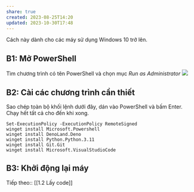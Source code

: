 ```yaml
---
share: true
created: 2023-08-25T14:20
updated: 2023-10-30T17:48
---
```

Cách này dành cho các máy sử dụng Windows 10 trở lên.
## B1: Mở PowerShell
Tìm chương trình có tên PowerShell và chọn mục *Run as Administrator*
![](https://i.imgur.com/LYd1b4d.png)
## B2: Cài các chương trình cần thiết
Sao chép toàn bộ khối lệnh dưới đây, dán vào PowerShell và bấm Enter. Chạy hết tất cả cho đến khi xong.
```
Set-ExecutionPolicy -ExecutionPolicy RemoteSigned
winget install Microsoft.Powershell
winget install DenoLand.Deno 
winget install Python.Python.3.11
winget install Git.Git 
winget install Microsoft.VisualStudioCode
```

## B3: Khởi động lại máy

Tiếp theo:: [[1.2 Lấy code]]
